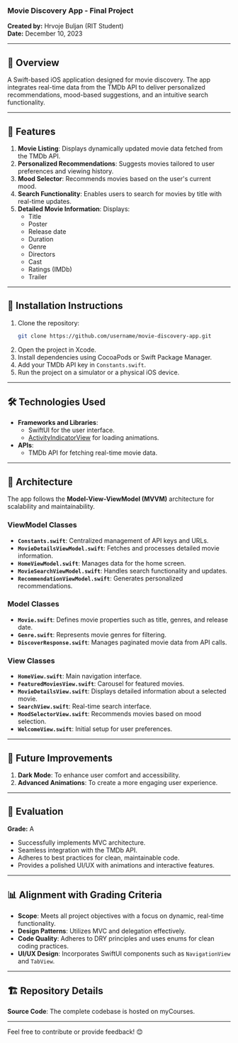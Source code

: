 ### Movie Discovery App - Final Project  
**Created by:** Hrvoje Buljan (RIT Student)  
**Date:** December 10, 2023  

---

## 📖 Overview  
A Swift-based iOS application designed for movie discovery. The app integrates real-time data from the TMDb API to deliver personalized recommendations, mood-based suggestions, and an intuitive search functionality.  

---

## 🌟 Features  
1. **Movie Listing**: Displays dynamically updated movie data fetched from the TMDb API.  
2. **Personalized Recommendations**: Suggests movies tailored to user preferences and viewing history.  
3. **Mood Selector**: Recommends movies based on the user's current mood.  
4. **Search Functionality**: Enables users to search for movies by title with real-time updates.  
5. **Detailed Movie Information**: Displays:  
   - Title  
   - Poster  
   - Release date  
   - Duration  
   - Genre  
   - Directors  
   - Cast  
   - Ratings (IMDb)  
   - Trailer  

---

## 🚀 Installation Instructions  
1. Clone the repository:  
   ```bash
   git clone https://github.com/username/movie-discovery-app.git
   ```  
2. Open the project in Xcode.  
3. Install dependencies using CocoaPods or Swift Package Manager.  
4. Add your TMDb API key in `Constants.swift`.  
5. Run the project on a simulator or a physical iOS device.  

---

## 🛠️ Technologies Used  
- **Frameworks and Libraries**:  
  - SwiftUI for the user interface.  
  - [ActivityIndicatorView](https://github.com/exyte/ActivityIndicatorView) for loading animations.  
- **APIs**:  
  - TMDb API for fetching real-time movie data.  

---

## 📐 Architecture  
The app follows the **Model-View-ViewModel (MVVM)** architecture for scalability and maintainability.  

### **ViewModel Classes**  
- **`Constants.swift`**: Centralized management of API keys and URLs.  
- **`MovieDetailsViewModel.swift`**: Fetches and processes detailed movie information.  
- **`HomeViewModel.swift`**: Manages data for the home screen.  
- **`MovieSearchViewModel.swift`**: Handles search functionality and updates.  
- **`RecommendationViewModel.swift`**: Generates personalized recommendations.  

### **Model Classes**  
- **`Movie.swift`**: Defines movie properties such as title, genres, and release date.  
- **`Genre.swift`**: Represents movie genres for filtering.  
- **`DiscoverResponse.swift`**: Manages paginated movie data from API calls.  

### **View Classes**  
- **`HomeView.swift`**: Main navigation interface.  
- **`FeaturedMoviesView.swift`**: Carousel for featured movies.  
- **`MovieDetailsView.swift`**: Displays detailed information about a selected movie.  
- **`SearchView.swift`**: Real-time search interface.  
- **`MoodSelectorView.swift`**: Recommends movies based on mood selection.  
- **`WelcomeView.swift`**: Initial setup for user preferences.  

---

## 🎯 Future Improvements  
1. **Dark Mode**: To enhance user comfort and accessibility.  
2. **Advanced Animations**: To create a more engaging user experience.  

---

## 📝 Evaluation  
**Grade:** A  
- Successfully implements MVC architecture.  
- Seamless integration with the TMDb API.  
- Adheres to best practices for clean, maintainable code.  
- Provides a polished UI/UX with animations and interactive features.  

---

## 📊 Alignment with Grading Criteria  
- **Scope**: Meets all project objectives with a focus on dynamic, real-time functionality.  
- **Design Patterns**: Utilizes MVC and delegation effectively.  
- **Code Quality**: Adheres to DRY principles and uses enums for clean coding practices.  
- **UI/UX Design**: Incorporates SwiftUI components such as `NavigationView` and `TabView`.  

---

## 🏗️ Repository Details  
**Source Code**: The complete codebase is hosted on myCourses.  

---

Feel free to contribute or provide feedback! 😊  
